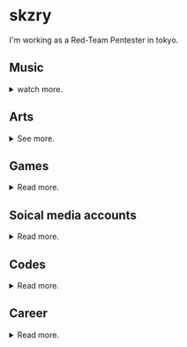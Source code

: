 # skzry
I'm working as a Red-Team Pentester in tokyo.

  
## Music  
<details><summary>watch more.</summary><div>

[【FEZ】ゲーム用プレイリスト](https://itunes.apple.com/jp/playlist/fez-%E3%82%B2%E3%83%BC%E3%83%A0%E7%94%A8%E3%83%97%E3%83%AC%E3%82%A4%E3%83%AA%E3%82%B9%E3%83%88/pl.u-NpXm9oWuvREVMa)

[【FEZ】ゲーム用プレイリスト２](https://itunes.apple.com/jp/playlist/%EF%BC%92-fez-%E3%82%B2%E3%83%BC%E3%83%A0%E7%94%A8%E3%83%97%E3%83%AC%E3%82%A4%E3%83%AA%E3%82%B9%E3%83%88/pl.u-2aoqXEzsVrP0Ba)  

[歌詞が英語以外の音楽](https://itunes.apple.com/jp/playlist/%E6%AD%8C%E8%A9%9E%E3%81%8C%E8%8B%B1%E8%AA%9E%E4%BB%A5%E5%A4%96%E3%81%AE%E9%9F%B3%E6%A5%BD/pl.u-gxblk8JTWmpaVg)  

[歩きながら聞くクラシック](https://itunes.apple.com/jp/playlist/%E6%AD%A9%E3%81%8D%E3%81%AA%E3%81%8C%E3%82%89%E8%81%9E%E3%81%8F%E3%82%AF%E3%83%A9%E3%82%B7%E3%83%83%E3%82%AF/pl.u-jV89boLubR42YX)  

---
</div></details>

## Arts
<details><summary>See more.</summary><div>

Tumblr <https://skzry.tumblr.com/>

<img src="https://78.media.tumblr.com/aa43d4f6d2fd78a7b415371bea193951/tumblr_p3zuzjksg41x1x8x1o1_r1_500.jpg" width=80%>

<img src="https://78.media.tumblr.com/10461d800932fe74d10d8b8b8b36f383/tumblr_p3yz4fCPgd1x1x8x1o1_1280.jpg" width=80%>

<img src="https://78.media.tumblr.com/1cbc3e7314c8271b8eb18bd4e1ac0ffc/tumblr_p3ywsjg7ij1x1x8x1o1_540.jpg" width=80%>

<img src="https://78.media.tumblr.com/428f3e3f76e164606ba1844122d8cfb5/tumblr_p3y1o80OoE1x1x8x1o1_r1_540.jpg" width=80%>

---
</div></details>

## Games
<details><summary>Read more.</summary><div>

#### Fantasy Earth Zero
- L鯖:ネツ Urban_Hymns  
- L鯖:ゲブ ウルドゥー語科  
- L鯖:ゲブ アラビア語科  
- L鯖:ネツ はなかゆい  
  
#### EVE ONLINE  
- Royyd Eullon  
---
</div></details>

## Soical media accounts
<details><summary>Read more.</summary><div>

- Twtter: <https://twitter.com/skzry>
- Blog:  <http://skzry.hatenablog.com/>
- github:  <https://github.com/skzry>
- Tumblr:  <https://skzry.tumblr.com/>

- Email `pyclas[a.t]yandex.ru`
---
</div></details>

## Codes
<details><summary>Read more.</summary><div>

- github     <https://github.com/skzry>
- dockerhub: <https://hub.docker.com/u/0xpycl/>

 local repo
- bitbucket: <https://bitbucket.org/skzry/> 
---
</div></details>

## Career
<details><summary>Read more.</summary><div>

Download Resume <https://skzry.github.io/encrypted>  

This file is encrypted.  
Please contact me if you want to hire.  
I will tell you decrypt password.  
  
- Email:  `dcdce1@[a.t.]gmail.com`

 If you want to use PGP, please use it.
```
-----BEGIN PGP PUBLIC KEY BLOCK-----
xsFNBFqCblkBEACz/P1rQOkAHgbNTtb0lmUL1brgZvv2+qmTv8Ud16awozqk
YXl4WYy+TrmJj3+ALl9iZMzoQb3UxcSAeGLIEtKnSXRApDO6c4B/pOO/xBcw
jB/LwPxGcDgN1tijz78GaMaORHnATPE8XEtnUWLDOZyhzBPwQN+G1fAFIawa
NgSOjgszx2YB72eb1bFRXjaUPZKxZ+4QEtvq3iktlk0EIGgkYRDrUHiwDzQH
1DV4XbN17R9jghj04rwTUVH0+6sGKFEQzUtwo7pwabFVBgOH3O2GGJPdHKiQ
sLaRjfnnbkXtqb3rWzOyr26vIOXXMYu6ex66Y4O50gsxdHNwzcrIdOziXQKC
UYgnpb/9fIGummXOYP6PGzqKSMlnaKMk+j+AHkmiKcEziN2wk+bO/dpbF2X9
7GcORDTRRNq4DwJ5/QCd7ccF3bT/vVHXGzBX8yoOIvy6FCkMHyFgOP+0jFrU
57EFh4Grq4fdBn1YZDF9NKuASoZra2dLTJHAZimu8qxsbrwxIeZO4m6/hSUx
Oj5ziNsKvaaISjVhGBSB/kCr/SiXtIMoFQJTIEQqowxsEEJeWYOMmrydn4bI
ZquEY0Gr1JmZL4SkVw6C7gYIoR2KD0wJnhwn3lOYJHZQmAJsXYst2hvWoJYb
wcIvmAgYico9faLbEGyQNzvgvKKq1hw+Q2m5uwARAQABzRhzMSBwMiA8ZGNk
Y2UxQGdtYWlsLmNvbT7CwXUEEAEIACkFAlqCblsGCwkHCAMCCRCHX25gHs8T
ZAQVCAoCAxYCAQIZAQIbAwIeAQAAmt0P/1YNIE3Iynq/pebG/jczycf8LKRD
DT90vIw+366hCGu4YNP11C+II045o1EuXt9M0Gq7aT9p/GWAjHgcG7tw432F
4sQ4lfRKujeQuyhwjd5VPb6w2hzxUAc2MPBD88ua0SpQZrMJl/5CSZ9jXjRp
psKdGQoJdFqTpEYiigybK2Y/JaOhmHxixx4QLu2aI3Ce2ss7yQTvQ55XfeiU
XxaAGNJW1xrUuZovuu0cy26HIZCPprn8GzUH1bnP72H/4GmjsS0mPa9Hy8mF
gYCnod307ZtzbeaPNomOiIqbkuZRfrX3QTGZPCgBj2HlpAcjWME8kU0WFOtv
vl8nMdesRDFTzrhn7geiTgiBQU9XsLzUZBAFy70TqT1RZUhVq8GDnC03K+Ie
w609jnavj8SFZ3ClVZF3IjzjIYf89CpWueUpvG8El7RYKLAVeuzv+3cuYv9O
I1h5n0l2HIbJMTsh/PCgOlEh2cJFwGqrbSBuO+Od+OYz2Ba397uu8AszUWgl
vwhtmogSFtoJN3d5kjpmbV3Md9CFQQLy4cJbXBglTraRlddGrf/s8NNRWDXt
riUVaionWdQ1NQkWiRKqAaVuhhUSte9mvonW55sWGZ/3HmUv9qj+fG1+xb6K
K6+J8vPsmeSEH1cW5ZfTGsCSM2vacg+3y8H7e+4UeYkx7ifW+r46tGUHzsFN
BFqCblkBEAC7Jg4gO6mlQ7UhrLKWgHs9Q2HVDNp86wt9BXSz/TqTQhH+Xbed
C33BhymvmnM/c7lAnFxOFWvv5/YR4sfshpmOMgYZFMFZSbdF2Js0csnXDLGC
iWMTPHUjX/alPuivKMY+yL6lSuHWRvNdeVntjytOVdA/uRP9V/UBgfN0G8dX
TCNUpe+hrsi916J8C6w9h3W/qBp57tnQdQC9he0pzYiHxmfDpbuD7kTXz+ci
BQjhPm1W+X/hpJPX7QKYASmvfnkp5KmN7ecx1e9japGJSS1kM6gvnfRLi9gU
pfUTto670DGH2f+ou4oxTk+7mM+VxRSje/GXIqjlSSsCg3SBNiTeJFsGZIDv
9S9rYTPXGJG00O8vrVomKifNz+cSFRK3qGBL9c/wRsX9shKTyJAMCgBz0o3i
24j5rGPnJui0i951mwLjDIHvTGI2WgDSDVzghrMowdDOnfy63I6P8rCLs9vF
H9Js9n6pSgWRE8ZeB1/QzZliw7gEGS1nj3l0QDLUsspW3OZ0QYESoFJaFCV/
eX+DwnjudiPARIQ59CPgs7/xybHVRcOUCAyPR13Z43mbrIjvl8OFNPoEPJqo
LfbJgJRjnA3ecGvHNhsfsbIduTlNBh9fJ8LVw/12MG4IeAawN8tnKoB8M6KL
sjzeWJ/pfyZ0oQxacYXE7fR3GTwSwNCCOQARAQABwsFfBBgBCAATBQJagm5c
CRCHX25gHs8TZAIbDAAAZagP/R4/YzUkEvyEsvj5qK9skB4E4ba4vNIGXC0s
OMqXrK0lvBrkV5iCqnYh8ZIW91J3RYrvX+LNm8NT4x2GN/m3iERr4bkaHRZL
qWIQaHH3kuCszJVCNJKLo6qFEW9L9xnhdwo311ZizWMd7NKlDEjWJvdD3xTU
S+2RHYOAh4fZOMP6q1XI8YKEUPfRJmLHAEgCU0K1TjRM5Xx6YtO8BM2CWfSG
WAHwMGdwLleoEMpOjeIT0tzU1pftZBkhbkhR2gnmSMntEoNAePm9n3c9eawu
Iu3Mb5yf6ODT7wyqSUiQMc8ZOLrfro9FljNtm2FrNRFH2sA6p2vnzcDiml7L
5zWA1GBVSjj8Oo79N3TsD580vtNxpM3+3kpSU0LuHB1pNTlmMob8QGjD5Zrv
3jAGzjLaRNUxbUDeNrbW90vKO6kU7AJn2SjV4jXNHL3uXi3q9hIrVlA2Ela7
M130/NVB7DRl4eWxKYYMgvhCB8H8I1JWEgWtQiMcQGbfKSCuXDHUbDe2UKzl
iTeB7z6Kxmeaq0lyABg4g3WLbWUc+jld1ZxlQ93zgSM1GMMyyH3/hjGB3R3B
pWOWb90tYa8yYyARclEIaLYmm8Y6H+F+x4BE9fpMGsn73AmF93ylAshRBXPV
Mena47aOoDBUJ3bdMdv3rfJWRK4SzWOTUZCzU/MrVnDFG8iK
=cUv4
-----END PGP PUBLIC KEY BLOCK-----

```
---
</div></details>